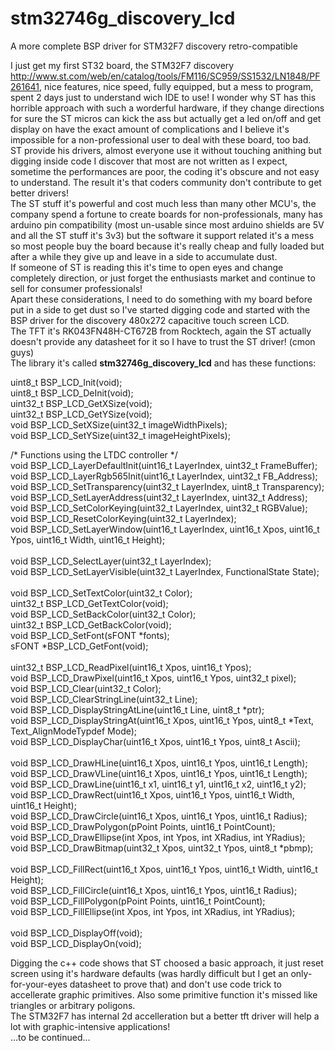 # stm32746g_discovery_lcd
A more complete BSP driver for STM32F7 discovery retro-compatible

I just get my first ST32 board, the STM32F7 discovery http://www.st.com/web/en/catalog/tools/FM116/SC959/SS1532/LN1848/PF261641, nice features, nice speed, fully equipped, but a mess to program, spent 2 days just to understand wich IDE to use!
I wonder why ST has this horrible approach with such a worderful hardware, if they change directions for sure the ST micros can kick the ass but actually get a led on/off and get display on have the exact amount of complications and I believe it's impossible for a non-professional user to deal with these board, too bad.<br>
ST provide his drivers, almost everyone use it without touching anithing but digging inside code I discover that most are not written as I expect, sometime the performances are poor, the coding it's obscure and not easy to understand. The result it's that coders community don't contribute to get better drivers!<br>
The ST stuff it's powerful and cost much less than many other MCU's, the company spend a fortune to create boards for non-professionals, many has arduino pin compatibility (most un-usable since most arduino shields are 5V and all the ST stuff it's 3v3) but the software it support related it's a mess so most people buy the board because it's really cheap and fully loaded but after a while they give up and leave in a side to accumulate dust.<br>
If someone of ST is reading this it's time to open eyes and change completely direction, or just forget the enthusiasts market and continue to sell for consumer professionals!<br>
Apart these considerations, I need to do something with my board before put in a side to get dust so I've started digging code and started with the BSP driver for the discovery 480x272 capacitive touch screen LCD.<br>
The TFT it's RK043FN48H-CT672B from Rocktech, again the ST actually doesn't provide any datasheet for it so I have to trust the ST driver! (cmon guys) <br>
The library it's called <b>stm32746g_discovery_lcd</b> and has these functions:<br>

uint8_t  BSP_LCD_Init(void);<br>
uint8_t  BSP_LCD_DeInit(void);<br>
uint32_t BSP_LCD_GetXSize(void);<br>
uint32_t BSP_LCD_GetYSize(void);<br>
void     BSP_LCD_SetXSize(uint32_t imageWidthPixels);<br>
void     BSP_LCD_SetYSize(uint32_t imageHeightPixels);<br>

/* Functions using the LTDC controller */<br>
void     BSP_LCD_LayerDefaultInit(uint16_t LayerIndex, uint32_t FrameBuffer);<br>
void     BSP_LCD_LayerRgb565Init(uint16_t LayerIndex, uint32_t FB_Address);<br>
void     BSP_LCD_SetTransparency(uint32_t LayerIndex, uint8_t Transparency);<br>
void     BSP_LCD_SetLayerAddress(uint32_t LayerIndex, uint32_t Address);<br>
void     BSP_LCD_SetColorKeying(uint32_t LayerIndex, uint32_t RGBValue);<br>
void     BSP_LCD_ResetColorKeying(uint32_t LayerIndex);<br>
void     BSP_LCD_SetLayerWindow(uint16_t LayerIndex, uint16_t Xpos, uint16_t Ypos, uint16_t Width, uint16_t Height);<br>
<br>
void     BSP_LCD_SelectLayer(uint32_t LayerIndex);<br>
void     BSP_LCD_SetLayerVisible(uint32_t LayerIndex, FunctionalState State);<br>
<br>
void     BSP_LCD_SetTextColor(uint32_t Color);<br>
uint32_t BSP_LCD_GetTextColor(void);<br>
void     BSP_LCD_SetBackColor(uint32_t Color);<br>
uint32_t BSP_LCD_GetBackColor(void);<br>
void     BSP_LCD_SetFont(sFONT *fonts);<br>
sFONT    *BSP_LCD_GetFont(void);<br>
<br>
uint32_t BSP_LCD_ReadPixel(uint16_t Xpos, uint16_t Ypos);<br>
void     BSP_LCD_DrawPixel(uint16_t Xpos, uint16_t Ypos, uint32_t pixel);<br>
void     BSP_LCD_Clear(uint32_t Color);<br>
void     BSP_LCD_ClearStringLine(uint32_t Line);<br>
void     BSP_LCD_DisplayStringAtLine(uint16_t Line, uint8_t *ptr);<br>
void     BSP_LCD_DisplayStringAt(uint16_t Xpos, uint16_t Ypos, uint8_t *Text, Text_AlignModeTypdef Mode);<br>
void     BSP_LCD_DisplayChar(uint16_t Xpos, uint16_t Ypos, uint8_t Ascii);<br>
<br>
void     BSP_LCD_DrawHLine(uint16_t Xpos, uint16_t Ypos, uint16_t Length);<br>
void     BSP_LCD_DrawVLine(uint16_t Xpos, uint16_t Ypos, uint16_t Length);<br>
void     BSP_LCD_DrawLine(uint16_t x1, uint16_t y1, uint16_t x2, uint16_t y2);<br>
void     BSP_LCD_DrawRect(uint16_t Xpos, uint16_t Ypos, uint16_t Width, uint16_t Height);<br>
void     BSP_LCD_DrawCircle(uint16_t Xpos, uint16_t Ypos, uint16_t Radius);<br>
void     BSP_LCD_DrawPolygon(pPoint Points, uint16_t PointCount);<br>
void     BSP_LCD_DrawEllipse(int Xpos, int Ypos, int XRadius, int YRadius);<br>
void     BSP_LCD_DrawBitmap(uint32_t Xpos, uint32_t Ypos, uint8_t *pbmp);<br>
<br>
void     BSP_LCD_FillRect(uint16_t Xpos, uint16_t Ypos, uint16_t Width, uint16_t Height);<br>
void     BSP_LCD_FillCircle(uint16_t Xpos, uint16_t Ypos, uint16_t Radius);<br>
void     BSP_LCD_FillPolygon(pPoint Points, uint16_t PointCount);<br>
void     BSP_LCD_FillEllipse(int Xpos, int Ypos, int XRadius, int YRadius);<br>
<br>
void     BSP_LCD_DisplayOff(void);<br>
void     BSP_LCD_DisplayOn(void);<br>

Digging the c++ code shows that ST choosed a basic approach, it just reset screen using it's hardware defaults (was hardly difficult but I get an only-for-your-eyes datasheet to prove that) and don't use code trick to accellerate graphic primitives. Also some primitive function it's missed like triangles or arbitrary poligons.<br>
The STM32F7 has internal 2d accelleration but a better tft driver will help a lot with graphic-intensive applications!<br>
...to be continued...<br>

